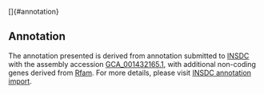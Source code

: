 []{#annotation}

Annotation
----------

The annotation presented is derived from annotation submitted to
[INSDC](http://www.insdc.org) with the assembly accession
[GCA\_001432165.1](http://www.ebi.ac.uk/ena/data/view/GCA_001432165.1),
with additional non-coding genes derived from
[Rfam](http://rfam.xfam.org/). For more details, please visit [INSDC
annotation
import](http://ensemblgenomes.org/info/data/insdc_annotation).
